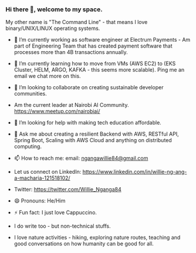 ### Hi there 👋, welcome to my space.

My other name is "The Command Line" - that means I love binary/UNIX/LINUX operating systems. 

- 🔭 I’m currently working as software engineer at Electrum Payments - Am part of Engineering Team that has created payment software that processes more than 4B transactions annually. 

- 🌱 I’m currently learning how to move from VMs (AWS EC2) to (EKS Cluster, HELM, ARGO, KAFKA - this seems more scalable). Ping me an email we chat more on this. 
- 👯 I’m looking to collaborate on creating sustainable developer communities. 
- Am the current leader at Nairobi AI Community. https://www.meetup.com/nairobiai/
- 🤔 I’m looking for help with making tech education affordable. 
- 💬 Ask me about creating a resilient Backend with AWS, RESTful API, Spring Boot, Scaling with AWS Cloud and anything on distributed computing. 
- 📫 How to reach me: email: ngangawillie84@gmail.com
- Let us connect on LinkedIn: https://www.linkedin.com/in/willie-ng-ang-a-macharia-121518102/
- Twitter: https://twitter.com/Willie_Nganga84
- 😄 Pronouns: He/Him
- ⚡ Fun fact: I just love Cappuccino.
- I do write too - but non-technical stuffs. 
- I love nature activities - hiking, exploring nature routes, teaching and good conversations on how humanity can be good for all. 
